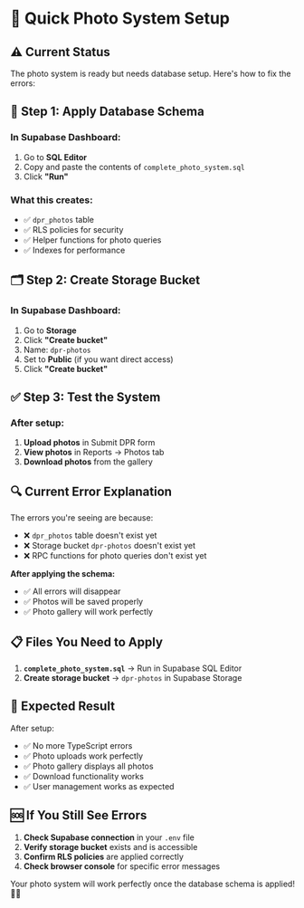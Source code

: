 # 🚀 Quick Photo System Setup

## ⚠️ **Current Status**
The photo system is ready but needs database setup. Here's how to fix the errors:

## 🔧 **Step 1: Apply Database Schema**

### **In Supabase Dashboard:**
1. Go to **SQL Editor**
2. Copy and paste the contents of `complete_photo_system.sql`
3. Click **"Run"**

### **What this creates:**
- ✅ `dpr_photos` table
- ✅ RLS policies for security
- ✅ Helper functions for photo queries
- ✅ Indexes for performance

## 🗂️ **Step 2: Create Storage Bucket**

### **In Supabase Dashboard:**
1. Go to **Storage**
2. Click **"Create bucket"**
3. Name: `dpr-photos`
4. Set to **Public** (if you want direct access)
5. Click **"Create bucket"**

## ✅ **Step 3: Test the System**

### **After setup:**
1. **Upload photos** in Submit DPR form
2. **View photos** in Reports → Photos tab
3. **Download photos** from the gallery

## 🔍 **Current Error Explanation**

The errors you're seeing are because:
- ❌ `dpr_photos` table doesn't exist yet
- ❌ Storage bucket `dpr-photos` doesn't exist yet
- ❌ RPC functions for photo queries don't exist yet

**After applying the schema:**
- ✅ All errors will disappear
- ✅ Photos will be saved properly
- ✅ Photo gallery will work perfectly

## 📋 **Files You Need to Apply**

1. **`complete_photo_system.sql`** → Run in Supabase SQL Editor
2. **Create storage bucket** → `dpr-photos` in Supabase Storage

## 🎯 **Expected Result**

After setup:
- ✅ No more TypeScript errors
- ✅ Photo uploads work perfectly
- ✅ Photo gallery displays all photos
- ✅ Download functionality works
- ✅ User management works as expected

## 🆘 **If You Still See Errors**

1. **Check Supabase connection** in your `.env` file
2. **Verify storage bucket** exists and is accessible
3. **Confirm RLS policies** are applied correctly
4. **Check browser console** for specific error messages

Your photo system will work perfectly once the database schema is applied! 📸✨
